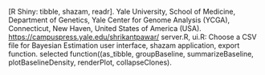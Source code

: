 [R Shiny: tibble, shazam, readr].
Yale University, School of Medicine, Department of Genetics, Yale Center for Genome Analysis (YCGA), Connecticut,  New Haven, United States of America (USA).
https://campuspress.yale.edu/shrikantpawar/
server.R, ui.R: Choose a CSV file for Bayesian Estimation user interface, shazam application, export function.
selected function((as_tibble, groupBaseline, summarizeBaseline, plotBaselineDensity, renderPlot, collapseClones).
